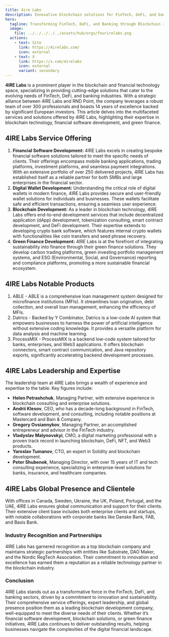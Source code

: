 ```yaml
---
title: 4ire Labs
description: Innovative blockchain solutions for FinTech, DeFi, and banking by 4IRE Labs, driving efficiency, sustainability, and global market success.
hero:
  tagline: Transforming FinTech, DeFi, and Banking through Blockchain Innovation
  image: 
    file: ../../../../../assets/hub/orgs/fourirelabs.png
  actions:
    - text: Site
      link: https://4irelabs.com/
      icon: external
    - text: X
      link: https://x.com/4irelabs
      icon: external
      variant: secondary
---
```


**4IRE Labs** is a prominent player in the blockchain and financial technology space, specializing in providing cutting-edge solutions that cater to the evolving needs of FinTech, DeFi, and banking industries. With a strategic alliance between 4IRE Labs and RND Point, the company leverages a robust team of over 300 professionals and boasts 14 years of excellence backed by significant European investors. This article delves into the multifaceted services and solutions offered by 4IRE Labs, highlighting their expertise in blockchain technology, financial software development, and green finance.

## 4IRE Labs Service Offering
1. **Financial Software Development:** 4IRE Labs excels in creating bespoke financial software solutions tailored to meet the specific needs of clients. Their offerings encompass mobile banking applications, trading platforms, investment platforms, and seamless payment integrations. With an extensive portfolio of over 250 delivered projects, 4IRE Labs has established itself as a reliable partner for both SMBs and large enterprises in the financial sector.
2. **Digital Wallet Development:** Understanding the critical role of digital wallets in modern finance, 4IRE Labs provides secure and user-friendly wallet solutions for individuals and businesses. These wallets facilitate safe and efficient transactions, ensuring a seamless user experience.
3. **Blockchain Development:** As a leader in blockchain technology, 4IRE Labs offers end-to-end development services that include decentralized application (dApp) development, tokenization consulting, smart contract development, and DeFi development. Their expertise extends to developing crypto bank software, which features internal crypto wallets with functionalities like coin transfers and seed phrase recovery.
4. **Green Finance Development:** 4IRE Labs is at the forefront of integrating sustainability into finance through their green finance solutions. They develop carbon trading platforms, green investing portfolio management systems, and ESG (Environmental, Social, and Governance) reporting and compliance platforms, promoting a more sustainable financial ecosystem.

## 4IRE Labs Notable Products
1.  ABLE - ABLE is a comprehensive loan management system designed for microfinance institutions (MFIs). It streamlines loan origination, debt collection, and overall loan management, enhancing the efficiency of MFIs.
2. Datrics - Backed by Y Combinator, Datrics is a low-code AI system that empowers businesses to harness the power of artificial intelligence without extensive coding knowledge. It provides a versatile platform for data analysis and machine learning.
3. ProcessMIX - ProcessMIX is a backend low-code system tailored for banks, enterprises, and Web3 applications. It offers blockchain connectors, smart contract communication, and Java repository exports, significantly accelerating backend development processes.

## 4IRE Labs Leadership and Expertise
The leadership team at 4IRE Labs brings a wealth of experience and expertise to the table. Key figures include:
- **Helen Petrashchuk**, Managing Partner, with extensive experience in blockchain consulting and enterprise solutions.
- **Andrii Klesov**, CEO, who has a decade-long background in FinTech, software development, and consulting, including notable positions at Mastercard and Bain &amp; Company.
- **Gregory Ovsiannykov**, Managing Partner, an accomplished entrepreneur and advisor in the FinTech industry.
- **Vladyslav Malynovskyi**, CMO, a digital marketing professional with a proven track record in launching blockchain, DeFi, NFT, and Web3 products.
- **Yaroslav Tumanov**, CTO, an expert in Solidity and blockchain development.
- **Peter Shubenok**, Managing Director, with over 15 years of IT and tech consulting experience, specializing in enterprise-level solutions for banks, insurance, and healthcare companies.

## 4IRE Labs Global Presence and Clientele
With offices in Canada, Sweden, Ukraine, the UK, Poland, Portugal, and the UAE, 4IRE Labs ensures global communication and support for their clients. Their extensive client base includes both enterprise clients and startups, with notable collaborations with corporate banks like Danske Bank, FAB, and Basis Bank.

### Industry Recognition and Partnerships
4IRE Labs has garnered recognition as a top blockchain company and maintains strategic partnerships with entities like Substrate, DAO Maker, and the Nordic RegTech Association. Their commitment to innovation and excellence has earned them a reputation as a reliable technology partner in the blockchain industry.

### Conclusion
4IRE Labs stands out as a transformative force in the FinTech, DeFi, and banking sectors, driven by a commitment to innovation and sustainability. Their comprehensive service offerings, expert leadership, and global presence position them as a leading blockchain development company, well-equipped to meet the diverse needs of their clients. Whether it’s financial software development, blockchain solutions, or green finance initiatives, 4IRE Labs continues to deliver outstanding results, helping businesses navigate the complexities of the digital financial landscape.
